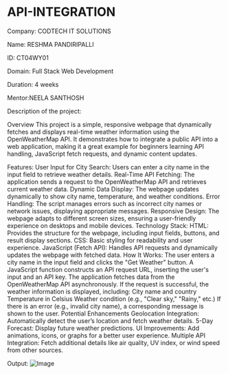 # API-INTEGRATION

Company: CODTECH IT SOLUTIONS

Name: RESHMA PANDIRIPALLI

ID: CT04WY01

Domain: Full Stack Web Development

Duration: 4 weeks

Mentor:NEELA SANTHOSH

Description of the project:

Overview
This project is a simple, responsive webpage that dynamically fetches and displays real-time weather information using the OpenWeatherMap API. It demonstrates how to integrate a public API into a web application, making it a great example for beginners learning API handling, JavaScript fetch requests, and dynamic content updates.

Features:
User Input for City Search: Users can enter a city name in the input field to retrieve weather details.
Real-Time API Fetching: The application sends a request to the OpenWeatherMap API and retrieves current weather data.
Dynamic Data Display: The webpage updates dynamically to show city name, temperature, and weather conditions.
Error Handling: The script manages errors such as incorrect city names or network issues, displaying appropriate messages.
Responsive Design: The webpage adapts to different screen sizes, ensuring a user-friendly experience on desktops and mobile devices.
Technology Stack:
HTML: Provides the structure for the webpage, including input fields, buttons, and result display sections.
CSS: Basic styling for readability and user experience.
JavaScript (Fetch API): Handles API requests and dynamically updates the webpage with fetched data.
How It Works:
The user enters a city name in the input field and clicks the "Get Weather" button.
A JavaScript function constructs an API request URL, inserting the user's input and an API key.
The application fetches data from the OpenWeatherMap API asynchronously.
If the request is successful, the weather information is displayed, including:
City name and country
Temperature in Celsius
Weather condition (e.g., "Clear sky," "Rainy," etc.)
If there is an error (e.g., invalid city name), a corresponding message is shown to the user.
Potential Enhancements
Geolocation Integration: Automatically detect the user’s location and fetch weather details.
5-Day Forecast: Display future weather predictions.
UI Improvements: Add animations, icons, or graphs for a better user experience.
Multiple API Integration: Fetch additional details like air quality, UV index, or wind speed from other sources.

Output:
![Image](https://github.com/user-attachments/assets/4006bb04-5f95-4d91-98c6-af4cce761406)
